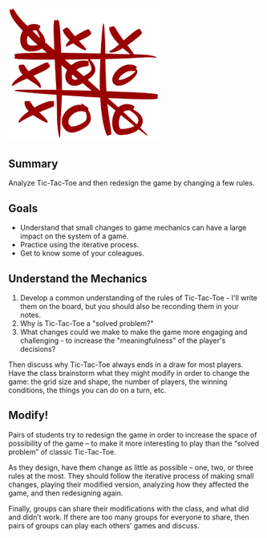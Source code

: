 <img src="assets/tic-tac-toe.svg" width="300px" float="right">

## Summary
Analyze Tic-Tac-Toe and then redesign the game by changing a few rules.

## Goals
* Understand that small changes to game mechanics can have a large impact on the system of a game.
* Practice using the iterative process.
* Get to know some of your coleagues.

## Understand the Mechanics

1. Develop a common understanding of the rules of Tic-Tac-Toe - I'll write them on the board, but you should also be reconding them in your notes.
1. Why is Tic-Tac-Toe a "solved problem?"
1. What changes could we make to make the game more engaging and challenging - to increase the "meaningfulness" of the player's decisions?

Then discuss why Tic-Tac-Toe always ends in a draw for most players. Have the class brainstorm what they might modify in order to change the game: the grid size and shape, the number of players, the winning conditions, the things you can do on a turn, etc.

## Modify!
Pairs of students try to redesign the game in order to increase the space of possibility of the game – to make it more interesting to play than the “solved problem” of classic Tic-Tac-Toe.

As they design, have them change as little as possible – one, two, or three rules at the most. They should follow the iterative process of making small changes, playing their modified version, analyzing how they affected the game, and then redesigning again.

Finally, groups can share their modifications with the class, and what did and didn’t work. If there are too many groups for everyone to share, then pairs of groups can play each others’ games and discuss.
